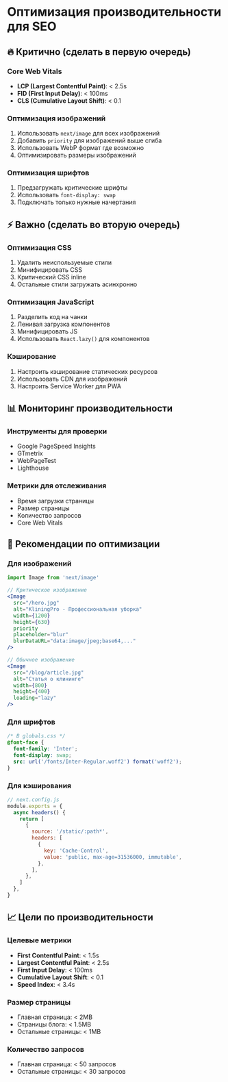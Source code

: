 # Оптимизация производительности для SEO

## 🔥 Критично (сделать в первую очередь)

### Core Web Vitals
- **LCP (Largest Contentful Paint)**: < 2.5s
- **FID (First Input Delay)**: < 100ms  
- **CLS (Cumulative Layout Shift)**: < 0.1

### Оптимизация изображений
1. Использовать `next/image` для всех изображений
2. Добавить `priority` для изображений выше сгиба
3. Использовать WebP формат где возможно
4. Оптимизировать размеры изображений

### Оптимизация шрифтов
1. Предзагружать критические шрифты
2. Использовать `font-display: swap`
3. Подключать только нужные начертания

## ⚡ Важно (сделать во вторую очередь)

### Оптимизация CSS
1. Удалить неиспользуемые стили
2. Минифицировать CSS
3. Критический CSS inline
4. Остальные стили загружать асинхронно

### Оптимизация JavaScript
1. Разделить код на чанки
2. Ленивая загрузка компонентов
3. Минифицировать JS
4. Использовать `React.lazy()` для компонентов

### Кэширование
1. Настроить кэширование статических ресурсов
2. Использовать CDN для изображений
3. Настроить Service Worker для PWA

## 📊 Мониторинг производительности

### Инструменты для проверки
- Google PageSpeed Insights
- GTmetrix
- WebPageTest
- Lighthouse

### Метрики для отслеживания
- Время загрузки страницы
- Размер страницы
- Количество запросов
- Core Web Vitals

## 🎯 Рекомендации по оптимизации

### Для изображений
```jsx
import Image from 'next/image'

// Критическое изображение
<Image
  src="/hero.jpg"
  alt="KliningPro - Профессиональная уборка"
  width={1200}
  height={630}
  priority
  placeholder="blur"
  blurDataURL="data:image/jpeg;base64,..."
/>

// Обычное изображение
<Image
  src="/blog/article.jpg"
  alt="Статья о клининге"
  width={800}
  height={400}
  loading="lazy"
/>
```

### Для шрифтов
```css
/* В globals.css */
@font-face {
  font-family: 'Inter';
  font-display: swap;
  src: url('/fonts/Inter-Regular.woff2') format('woff2');
}
```

### Для кэширования
```javascript
// next.config.js
module.exports = {
  async headers() {
    return [
      {
        source: '/static/:path*',
        headers: [
          {
            key: 'Cache-Control',
            value: 'public, max-age=31536000, immutable',
          },
        ],
      },
    ]
  },
}
```

## 📈 Цели по производительности

### Целевые метрики
- **First Contentful Paint**: < 1.5s
- **Largest Contentful Paint**: < 2.5s
- **First Input Delay**: < 100ms
- **Cumulative Layout Shift**: < 0.1
- **Speed Index**: < 3.4s

### Размер страницы
- Главная страница: < 2MB
- Страницы блога: < 1.5MB
- Остальные страницы: < 1MB

### Количество запросов
- Главная страница: < 50 запросов
- Остальные страницы: < 30 запросов 